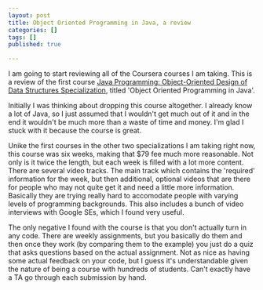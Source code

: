 ```yaml
---
layout: post
title: Object Oriented Programming in Java, a review
categories: []
tags: []
published: true

---
```


I am going to start reviewing all of the Coursera courses I am taking. This is a review of the first course <a href="https://www.coursera.org/specializations/full-stack" target="_blank">Java Programming: Object-Oriented Design of Data Structures Specialization</a>, titled 'Object Oriented Programming in Java'. 

Initially I was thinking about dropping this course altogether. I already know a lot of Java, so I just assumed that I wouldn't get much out of it and in the end it wouldn't be much more than a waste of time and money. I'm glad I stuck with it because the course is great.

Unike the first courses in the other two specializations I am taking right now, this course was six weeks, making that $79 fee much more reasonable. Not only is it twice the length, but each week is filled with a lot more content. There are several video tracks. The main track which contains the 'required' information for the week, but then additional, optional videos that are there for people who may not quite get it and need a little more information. Basically they are trying really hard to accomodate people with varying levels of programming backgrounds. This also includes a bunch of video interviews with Google SEs, which I found very useful.

The only negative I found with the course is that you don't actually turn in any code. There are weekly assignments, but you basically do them and then once they work (by comparing them to the example) you just do a quiz that asks questions based on the actual assignment. Not as nice as having some actual feedback on your code, but I guess it's understandable given the nature of being a course with hundreds of students. Can't exactly have a TA go through each submission by hand.


